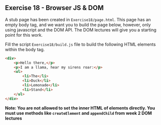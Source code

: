 ## Exercise 18 - Browser JS & DOM

A stub page has been created in `Exercise18/page.html`. This page has an empty body tag, and we want you to build the page below, however, only using javascript and the DOM API. The DOM lectures will give you a starting point for this work.

Fill the script `Exercise18/build.js` file to build the following HTML elements within the body tag.

```html
<div>
    <p>Hello there,</p>
    <p>I am a llama, hear my sirens roar:</p>
    <ul>
        <li>The</li>
        <li>Duck</li>
        <li>Lemonade</li>
        <li>Stand</li>
    </ul>
</div>
```

**Note: You are not allowed to set the inner HTML of elements directly. You must use methods like `createElement` and `appendChild` from week 2 DOM lectures**
